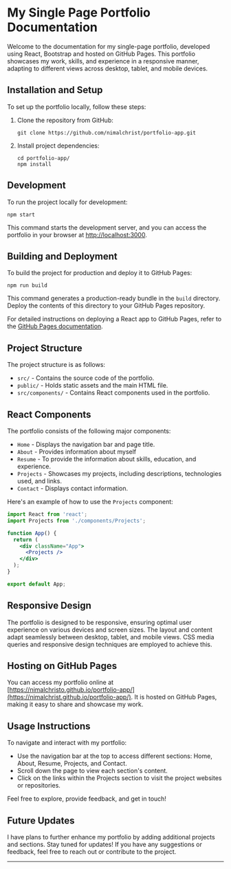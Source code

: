 # My Single Page Portfolio Documentation

Welcome to the documentation for my single-page portfolio, developed using React, Bootstrap and hosted on GitHub Pages. This portfolio showcases my work, skills, and experience in a responsive manner, adapting to different views across desktop, tablet, and mobile devices.

## Installation and Setup

To set up the portfolio locally, follow these steps:

1. Clone the repository from GitHub: 
   ```
   git clone https://github.com/nimalchrist/portfolio-app.git
   ```

2. Install project dependencies:
   ```
   cd portfolio-app/
   npm install
   ```

## Development

To run the project locally for development:

```
npm start
```

This command starts the development server, and you can access the portfolio in your browser at [http://localhost:3000](http://localhost:3000).

## Building and Deployment

To build the project for production and deploy it to GitHub Pages:

```
npm run build
```

This command generates a production-ready bundle in the `build` directory. Deploy the contents of this directory to your GitHub Pages repository.

For detailed instructions on deploying a React app to GitHub Pages, refer to the [GitHub Pages documentation](https://docs.github.com/en/pages/getting-started-with-github-pages/creating-a-github-pages-site).

## Project Structure

The project structure is as follows:

- `src/` - Contains the source code of the portfolio.
- `public/` - Holds static assets and the main HTML file.
- `src/components/` - Contains React components used in the portfolio.

## React Components

The portfolio consists of the following major components:

- `Home` - Displays the navigation bar and page title.
- `About` - Provides information about myself
- `Resume` - To provide the information about skills, education, and experience.
- `Projects` - Showcases my projects, including descriptions, technologies used, and links.
- `Contact` - Displays contact information.

Here's an example of how to use the `Projects` component:

```jsx
import React from 'react';
import Projects from './components/Projects';

function App() {
  return (
    <div className="App">
      <Projects />
    </div>
  );
}

export default App;
```

## Responsive Design

The portfolio is designed to be responsive, ensuring optimal user experience on various devices and screen sizes. The layout and content adapt seamlessly between desktop, tablet, and mobile views. CSS media queries and responsive design techniques are employed to achieve this.

## Hosting on GitHub Pages

You can access my portfolio online at [https://nimalchristo.github.io/portfolio-app/](https://nimalchrist.github.io/portfolio-app/). It is hosted on GitHub Pages, making it easy to share and showcase my work.

## Usage Instructions

To navigate and interact with my portfolio:

- Use the navigation bar at the top to access different sections: Home, About, Resume, Projects, and Contact.
- Scroll down the page to view each section's content.
- Click on the links within the Projects section to visit the project websites or repositories.

Feel free to explore, provide feedback, and get in touch!

## Future Updates

I have plans to further enhance my portfolio by adding additional projects and sections. Stay tuned for updates! If you have any suggestions or feedback, feel free to reach out or contribute to the project.

---

